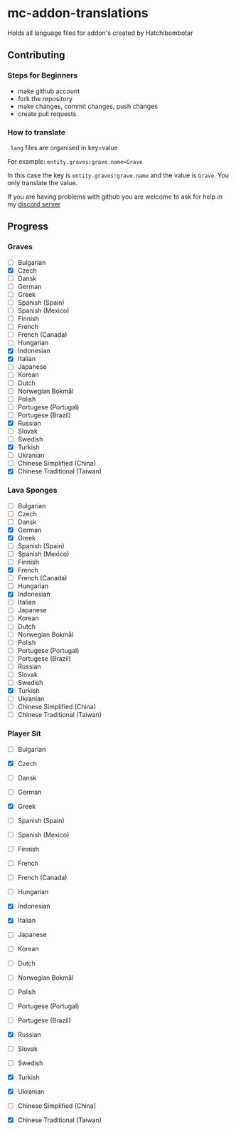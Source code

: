# mc-addon-translations
Holds all language files for addon's created by Hatchibombotar

## Contributing

### Steps for Beginners
 - make github account
 - fork the repository
 - make changes, commit changes, push changes
 - create pull requests
### How to translate
`.lang` files are organised in key=value

For example:
`entity.graves:grave.name=Grave`

In this case the key is `entity.graves:grave.name` and the value is `Grave`. You only translate the value.

If you are having problems with github you are welcome to ask for help in my [discord server](https://discord.gg/wymvPkYVCz)

## Progress
### Graves
- [ ] Bulgarian
- [x] Czech
- [ ] Dansk
- [ ] German
- [ ] Greek
- [ ] Spanish (Spain)
- [ ] Spanish (Mexico)
- [ ] Finnish
- [ ] French
- [ ] French (Canada)
- [ ] Hungarian
- [x] Indonesian
- [x] Italian
- [ ] Japanese
- [ ] Korean
- [ ] Dutch
- [ ] Norwegian Bokmål
- [ ] Polish
- [ ] Portugese (Portugal)
- [ ] Portugese (Brazil)
- [x] Russian
- [ ] Slovak
- [ ] Swedish
- [x] Turkish
- [ ] Ukranian
- [ ] Chinese Simplified (China)
- [x] Chinese Traditional (Taiwan)

### Lava Sponges
- [ ] Bulgarian
- [ ] Czech
- [ ] Dansk
- [x] German
- [x] Greek
- [ ] Spanish (Spain)
- [ ] Spanish (Mexico)
- [ ] Finnish
- [x] French
- [ ] French (Canada)
- [ ] Hungarian
- [x] Indonesian
- [ ] Italian
- [ ] Japanese
- [ ] Korean
- [ ] Dutch
- [ ] Norwegian Bokmål
- [ ] Polish
- [ ] Portugese (Portugal)
- [ ] Portugese (Brazil)
- [ ] Russian
- [ ] Slovak
- [ ] Swedish
- [x] Turkish
- [ ] Ukranian
- [ ] Chinese Simplified (China)
- [ ] Chinese Traditional (Taiwan)

### Player Sit
- [ ] Bulgarian
- [x] Czech
- [ ] Dansk
- [ ] German
- [x] Greek
- [ ] Spanish (Spain)
- [ ] Spanish (Mexico)
- [ ] Finnish
- [ ] French
- [ ] French (Canada)
- [ ] Hungarian
- [x] Indonesian
- [x] Italian
- [ ] Japanese
- [ ] Korean
- [ ] Dutch
- [ ] Norwegian Bokmål
- [ ] Polish
- [ ] Portugese (Portugal)
- [ ] Portugese (Brazil)
- [x] Russian
- [ ] Slovak
- [ ] Swedish
- [x] Turkish
- [x] Ukranian
- [ ] Chinese Simplified (China)
- [x] Chinese Traditional (Taiwan)


